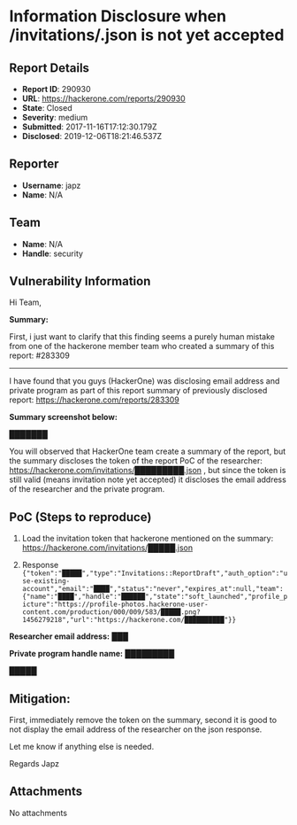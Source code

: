 # Information Disclosure when /invitations/<token>.json is not yet accepted

## Report Details
- **Report ID**: 290930
- **URL**: https://hackerone.com/reports/290930
- **State**: Closed
- **Severity**: medium
- **Submitted**: 2017-11-16T17:12:30.179Z
- **Disclosed**: 2019-12-06T18:21:46.537Z

## Reporter
- **Username**: japz
- **Name**: N/A

## Team
- **Name**: N/A
- **Handle**: security

## Vulnerability Information
Hi Team,

**Summary:**

First, i just want to clarify that this finding seems a purely human mistake from one of the hackerone member team who created a summary of this report: #283309

---

I have found that you guys (HackerOne) was disclosing email address and private program as part of this report summary of previously disclosed report: https://hackerone.com/reports/283309

__Summary screenshot below:__

███████

You will observed that HackerOne team create a summary of the report, but the summary discloses the token of the report PoC of the researcher: https://hackerone.com/invitations/█████████.json , but since the token is still valid (means invitation note yet accepted) it discloses the email address of the researcher and the private program.

## PoC (Steps to reproduce)

  1. Load the invitation token that hackerone mentioned on the summary: https://hackerone.com/invitations/█████.json

  2. Response `{"token":"█████","type":"Invitations::ReportDraft","auth_option":"use-existing-account","email":"████","status":"never","expires_at":null,"team":{"name":"████","handle":"██████","state":"soft_launched","profile_picture":"https://profile-photos.hackerone-user-content.com/production/000/009/583/█████.png?1456279218","url":"https://hackerone.com/██████████"}}`

__Researcher email address:__ ███

__Private program handle name:__ █████████

█████

## Mitigation:

First, immediately remove the token on the summary, second it is good to not display the email address of the researcher on the json response.

Let me know if anything else is needed.

Regards
Japz



## Attachments
No attachments

